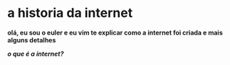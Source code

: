 # a historia da internet
**olá, eu sou o euler e eu vim te explicar como a internet foi criada e mais alguns detalhes**

***o que é a internet?***


